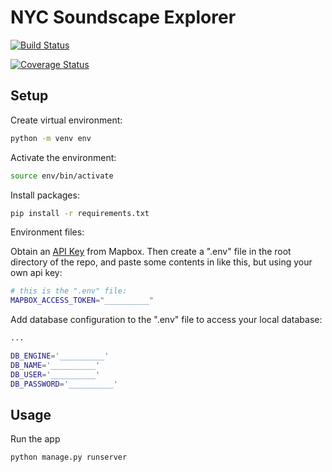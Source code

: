 # NYC Soundscape Explorer

[![Build Status](https://app.travis-ci.com/gcivil-nyu-org/wed-fall24-team2.svg?token=5CzaCsh5AqstQS8aFcN5&branch=main)](https://app.travis-ci.com/gcivil-nyu-org/wed-fall24-team2)

[![Coverage Status](https://coveralls.io/repos/github/gcivil-nyu-org/wed-fall24-team2/badge.svg?branch=data_s3)](https://coveralls.io/github/gcivil-nyu-org/wed-fall24-team2?branch=data_s3)

## Setup

Create virtual environment:

```sh
python -m venv env
```

Activate the environment:

```sh
source env/bin/activate
```

Install packages:

```sh
pip install -r requirements.txt
```

Environment files:

Obtain an [API Key](https://www.mapbox.com/) from Mapbox. Then create a ".env" file in the root directory of the repo, and paste some contents in like this, but using your own api key:

```sh
# this is the ".env" file:
MAPBOX_ACCESS_TOKEN="__________"
```
Add database configuration to the ".env" file to access your local database:
```sh
...

DB_ENGINE='__________'
DB_NAME='__________'
DB_USER='__________'
DB_PASSWORD='__________'
```
## Usage

Run the app

```sh
python manage.py runserver
```
